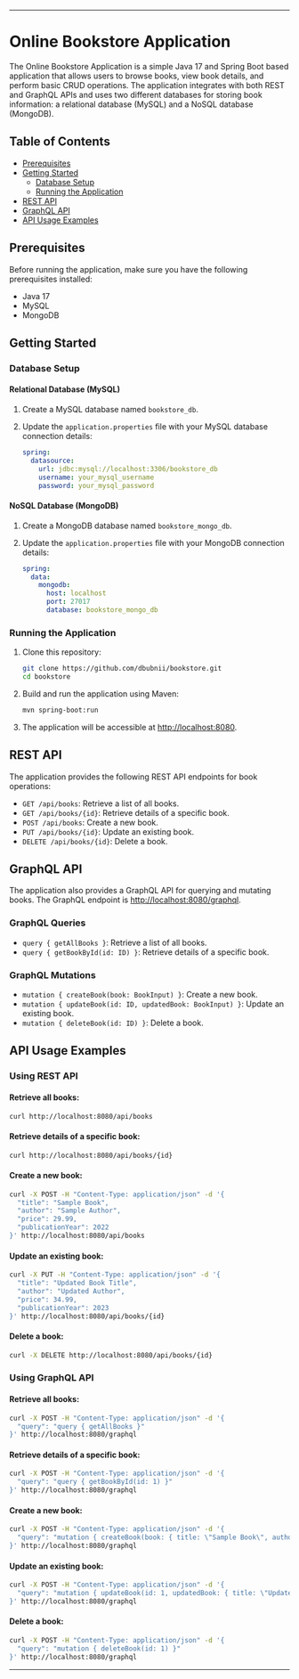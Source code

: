 
---

# Online Bookstore Application

The Online Bookstore Application is a simple Java 17 and Spring Boot based application that allows users to browse books, view book details, and perform basic CRUD operations. The application integrates with both REST and GraphQL APIs and uses two different databases for storing book information: a relational database (MySQL) and a NoSQL database (MongoDB).

## Table of Contents

- [Prerequisites](#prerequisites)
- [Getting Started](#getting-started)
    - [Database Setup](#database-setup)
    - [Running the Application](#running-the-application)
- [REST API](#rest-api)
- [GraphQL API](#graphql-api)
- [API Usage Examples](#api-usage-examples)

## Prerequisites

Before running the application, make sure you have the following prerequisites installed:

- Java 17
- MySQL
- MongoDB

## Getting Started

### Database Setup

#### Relational Database (MySQL)

1. Create a MySQL database named `bookstore_db`.
2. Update the `application.properties` file with your MySQL database connection details:

   ```yaml
   spring:
     datasource:
       url: jdbc:mysql://localhost:3306/bookstore_db
       username: your_mysql_username
       password: your_mysql_password
   ```

#### NoSQL Database (MongoDB)

1. Create a MongoDB database named `bookstore_mongo_db`.
2. Update the `application.properties` file with your MongoDB connection details:

   ```yaml
   spring:
     data:
       mongodb:
         host: localhost
         port: 27017
         database: bookstore_mongo_db
   ```

### Running the Application

1. Clone this repository:

   ```bash
   git clone https://github.com/dbubnii/bookstore.git
   cd bookstore
   ```

2. Build and run the application using Maven:

   ```bash
   mvn spring-boot:run
   ```

3. The application will be accessible at [http://localhost:8080](http://localhost:8080).

## REST API

The application provides the following REST API endpoints for book operations:

- `GET /api/books`: Retrieve a list of all books.
- `GET /api/books/{id}`: Retrieve details of a specific book.
- `POST /api/books`: Create a new book.
- `PUT /api/books/{id}`: Update an existing book.
- `DELETE /api/books/{id}`: Delete a book.

## GraphQL API

The application also provides a GraphQL API for querying and mutating books. The GraphQL endpoint is [http://localhost:8080/graphql](http://localhost:8080/graphql).

### GraphQL Queries

- `query { getAllBooks }`: Retrieve a list of all books.
- `query { getBookById(id: ID) }`: Retrieve details of a specific book.

### GraphQL Mutations

- `mutation { createBook(book: BookInput) }`: Create a new book.
- `mutation { updateBook(id: ID, updatedBook: BookInput) }`: Update an existing book.
- `mutation { deleteBook(id: ID) }`: Delete a book.

## API Usage Examples

### Using REST API

#### Retrieve all books:

```bash
curl http://localhost:8080/api/books
```

#### Retrieve details of a specific book:

```bash
curl http://localhost:8080/api/books/{id}
```

#### Create a new book:

```bash
curl -X POST -H "Content-Type: application/json" -d '{
  "title": "Sample Book",
  "author": "Sample Author",
  "price": 29.99,
  "publicationYear": 2022
}' http://localhost:8080/api/books
```

#### Update an existing book:

```bash
curl -X PUT -H "Content-Type: application/json" -d '{
  "title": "Updated Book Title",
  "author": "Updated Author",
  "price": 34.99,
  "publicationYear": 2023
}' http://localhost:8080/api/books/{id}
```

#### Delete a book:

```bash
curl -X DELETE http://localhost:8080/api/books/{id}
```

### Using GraphQL API

#### Retrieve all books:

```bash
curl -X POST -H "Content-Type: application/json" -d '{
  "query": "query { getAllBooks }"
}' http://localhost:8080/graphql
```

#### Retrieve details of a specific book:

```bash
curl -X POST -H "Content-Type: application/json" -d '{
  "query": "query { getBookById(id: 1) }"
}' http://localhost:8080/graphql
```

#### Create a new book:

```bash
curl -X POST -H "Content-Type: application/json" -d '{
  "query": "mutation { createBook(book: { title: \"Sample Book\", author: \"Sample Author\", price: 29.99, publicationYear: 2022 }) { id title author } }"
}' http://localhost:8080/graphql
```

#### Update an existing book:

```bash
curl -X POST -H "Content-Type: application/json" -d '{
  "query": "mutation { updateBook(id: 1, updatedBook: { title: \"Updated Book Title\", author: \"Updated Author\", price: 34.99, publicationYear: 2023 }) { id title author } }"
}' http://localhost:8080/graphql
```

#### Delete a book:

```bash
curl -X POST -H "Content-Type: application/json" -d '{
  "query": "mutation { deleteBook(id: 1) }"
}' http://localhost:8080/graphql
```

---